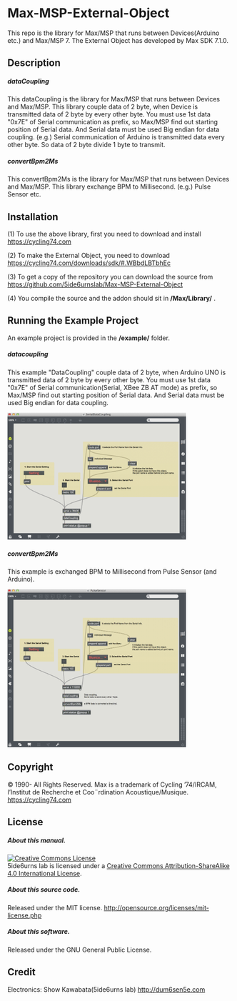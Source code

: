 # Max-MSP-External-Object
This repo is the library for Max/MSP that runs between Devices(Arduino etc.) and Max/MSP 7. The External Object has developed by Max SDK 7.1.0.

## Description
##### dataCoupling
This dataCoupling is the library for Max/MSP that runs between Devices and Max/MSP. This library couple data of 2 byte, when Device is transmitted data of 2 byte by every other byte. You must use 1st data "0x7E" of Serial communication as prefix, so Max/MSP find out starting position of Serial data. And Serial data must be used Big endian for data coupling. (e.g.) Serial communication of Arduino is transmitted data every other byte. So data of 2 byte divide 1 byte to transmit.

##### convertBpm2Ms
This convertBpm2Ms is the library for Max/MSP that runs between Devices and Max/MSP. This library exchange BPM to Millisecond. (e.g.) Pulse Sensor etc.

## Installation
(1) To use the above library, first you need to download and install  
https://cycling74.com

(2) To make the External Object, you need to download  
https://cycling74.com/downloads/sdk/#.WBbdLBTbhEc

(3) To get a copy of the repository you can download the source from  
https://github.com/5ide6urnslab/Max-MSP-External-Object

(4) You compile the source and the addon should sit in **/Max/Library/** .

## Running the Example Project
An example project is provided in the **/example/** folder.
<br>
##### datacoupling
This example "DataCoupling" couple data of 2 byte, when Arduino UNO is transmitted data of 2 byte by every other byte. You must use 1st data "0x7E" of Serial communication(Serial, XBee ZB AT mode) as prefix, so Max/MSP find out starting position of Serial data. And Serial data must be used Big endian for data coupling.  

<img class="photo" src="https://github.com/5ide6urnslab/Max-MSP-External-Object/blob/master/resource/dataCoupling.png" width="400px" />
<br>

##### convertBpm2Ms
This example is exchanged BPM to Millisecond from Pulse Sensor (and Arduino).

<img class="photo" src="https://github.com/5ide6urnslab/Max-MSP-External-Object/blob/master/resource/PulseSensor.png" width="400px" />
<br>

## Copyright
© 1990- All Rights Reserved.  Max is a trademark of Cycling ’74/IRCAM, l’Institut de Recherche et Coo¨rdination Acoustique/Musique. https://cycling74.com

## License
##### About this manual.
<a rel="license" href="http://creativecommons.org/licenses/by-sa/4.0/"><img alt="Creative Commons License" style="border-width:0" src="https://i.creativecommons.org/l/by-sa/4.0/88x31.png" /></a><br />5ide6urns lab is licensed under a <a rel="license" href="http://creativecommons.org/licenses/by-sa/4.0/">Creative Commons Attribution-ShareAlike 4.0 International License</a>.

##### About this source code.
Released under the MIT license. http://opensource.org/licenses/mit-license.php

##### About this software. 
Released under the GNU General Public License.

## Credit
Electronics:   Show Kawabata(5ide6urns lab) http://dum6sen5e.com    
